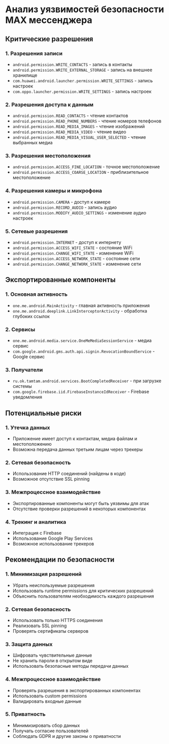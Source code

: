 # Анализ уязвимостей безопасности MAX мессенджера

## Критические разрешения

### 1. Разрешения записи
- `android.permission.WRITE_CONTACTS` - запись в контакты
- `android.permission.WRITE_EXTERNAL_STORAGE` - запись на внешнее хранилище
- `com.huawei.android.launcher.permission.WRITE_SETTINGS` - запись настроек
- `com.oppo.launcher.permission.WRITE_SETTINGS` - запись настроек

### 2. Разрешения доступа к данным
- `android.permission.READ_CONTACTS` - чтение контактов
- `android.permission.READ_PHONE_NUMBERS` - чтение номеров телефонов
- `android.permission.READ_MEDIA_IMAGES` - чтение изображений
- `android.permission.READ_MEDIA_VIDEO` - чтение видео
- `android.permission.READ_MEDIA_VISUAL_USER_SELECTED` - чтение выбранных медиа

### 3. Разрешения местоположения
- `android.permission.ACCESS_FINE_LOCATION` - точное местоположение
- `android.permission.ACCESS_COARSE_LOCATION` - приблизительное местоположение

### 4. Разрешения камеры и микрофона
- `android.permission.CAMERA` - доступ к камере
- `android.permission.RECORD_AUDIO` - запись аудио
- `android.permission.MODIFY_AUDIO_SETTINGS` - изменение аудио настроек

### 5. Сетевые разрешения
- `android.permission.INTERNET` - доступ к интернету
- `android.permission.ACCESS_WIFI_STATE` - состояние WiFi
- `android.permission.CHANGE_WIFI_STATE` - изменение WiFi
- `android.permission.ACCESS_NETWORK_STATE` - состояние сети
- `android.permission.CHANGE_NETWORK_STATE` - изменение сети

## Экспортированные компоненты

### 1. Основная активность
- `one.me.android.MainActivity` - главная активность приложения
- `one.me.android.deeplink.LinkInterceptorActivity` - обработка глубоких ссылок

### 2. Сервисы
- `one.me.android.media.service.OneMeMediaSessionService` - медиа сервис
- `com.google.android.gms.auth.api.signin.RevocationBoundService` - Google сервис

### 3. Получатели
- `ru.ok.tamtam.android.services.BootCompletedReceiver` - при загрузке системы
- `com.google.firebase.iid.FirebaseInstanceIdReceiver` - Firebase уведомления

## Потенциальные риски

### 1. Утечка данных
- Приложение имеет доступ к контактам, медиа файлам и местоположению
- Возможна передача данных третьим лицам через трекеры

### 2. Сетевая безопасность
- Использование HTTP соединений (найдены в коде)
- Возможное отсутствие SSL pinning

### 3. Межпроцессное взаимодействие
- Экспортированные компоненты могут быть уязвимы для атак
- Отсутствие проверки разрешений в некоторых компонентах

### 4. Трекинг и аналитика
- Интеграция с Firebase
- Использование Google Play Services
- Возможное использование трекеров

## Рекомендации по безопасности

### 1. Минимизация разрешений
- Убрать неиспользуемые разрешения
- Использовать runtime permissions для критических разрешений
- Объяснить пользователям необходимость каждого разрешения

### 2. Сетевая безопасность
- Использовать только HTTPS соединения
- Реализовать SSL pinning
- Проверять сертификаты серверов

### 3. Защита данных
- Шифровать чувствительные данные
- Не хранить пароли в открытом виде
- Использовать безопасные методы передачи данных

### 4. Межпроцессное взаимодействие
- Проверять разрешения в экспортированных компонентах
- Использовать custom permissions
- Валидировать входные данные

### 5. Приватность
- Минимизировать сбор данных
- Получать согласие пользователей
- Соблюдать GDPR и другие законы о приватности
